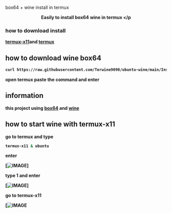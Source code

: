 box64 + wine install in termux

<b><p align="center">Easily to install box64 wine in termux </p
### how to download install
[termux-x11](https://raw.githubusercontent.com/olegos2/mobox/main/components/termux-x11.apk)and
[termux](https://f-droid.org/repo/com.termux_118.apk)
## how to download wine box64
```bash
curl https://raw.githubusercontent.com/Terwine9090/ubuntu-wine/main/Install.sh >> install.sh && bash install.sh
```
open termux paste the command and enter
## information 
this project using [box64](https://github.com/ptitSeb/box64) and [wine](https://www.winehq.org/)
## how to start wine with termux-x11
go to termux and type 
```bash
termux-x11 & ubuntu
```
enter


[![IMAGE](https://github.com/Terwine9090/ubuntu-wine/blob/main/Screenshot_2024-04-12-09-37-13-03_84d3000e3f4017145260f7618db1d683.jpg)]

type 1 and enter





[![IMAGE](https://github.com/Terwine9090/ubuntu-wine/blob/main/Screenshot_2024-04-12-09-37-46-78_84d3000e3f4017145260f7618db1d683.jpg)]





go to termux-x11




[![IMAGE](https://github.com/Terwine9090/ubuntu-wine/blob/main/Screenshot_2024-04-12-08-54-43-95_00df01c412509efb9bd6450c382822af.jpg)

